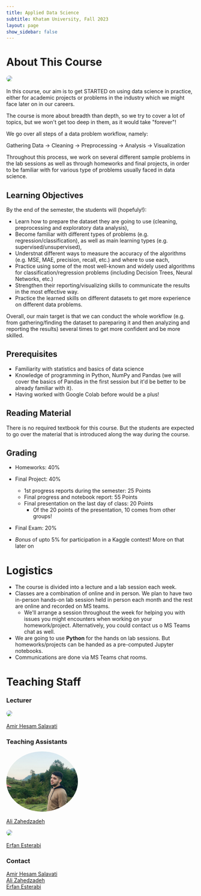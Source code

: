 ```yaml
---
title: Applied Data Science
subtitle: Khatam University, Fall 2023
layout: page 
show_sidebar: false
---
```


# About This Course
<img src="/ADS2023/assets/images/datasciencecloud.png" style="border-radius:50%;" height="80" width="auto">


In this course, our aim is to get STARTED on using data science in practice, either for academic projects or problems in the industry which we might face later on in our careers. 

The course is more about breadth than depth, so we try to cover a lot of topics, but we won't get too deep in them, as it would take "forever"!

We go over all steps of a data problem workflow, namely: 

Gathering Data → Cleaning → Preprocessing → Analysis → Visualization 

Throughout this process, we work on several different sample problems in the lab sessions as well as through homeworks and final projects, in order to be familiar with for various type of problems usually faced in data science.

## Learning Objectives
By the end of the semester, the students will (hopefuly!):

* Learn how to prepare the dataset they are going to use (cleaning, preprocessing and exploratory data analysis),
* Become familiar with different types of problems (e.g. regression/classification), as well as main learning types (e.g. supervised/unsupervised),
* Understnat different ways to measure the accuracy of the algorithms (e.g. MSE, MAE, precision, recall, etc.) and where to use each,
* Practice using some of the most well-known and widely used algorithms for classification/regression problems (including Decision Trees, Neural Networks, etc.)
* Strengthen their reporting/visualizing skills to communicate the results in the most effective way.
* Practice the learned skills on different datasets to get more experience on different data problems.

Overall, our main target is that we can conduct the whole workflow (e.g. from gathering/finding the dataset to pareparing it and then analyzing and reporting the results) several times to get more confident and be more skilled.

## Prerequisites
* Familiarity with statistics and basics of data science 
* Knowledge of programming in Python, NumPy and Pandas (we will cover the basics of Pandas in the first session but it'd be better to be already familiar with it).
* Having worked with Google Colab before would be a plus!

## Reading Material
There is no required textbook for this course. But the students are expected to go over the material that is introduced along the way during the course. 

## Grading 
* Homeworks: 40%
* Final Project: 40%
    * 1st progress reports during the semester: 25 Points
    * Final progress and notebook report: 55 Points
    * Final presentation on the last day of class: 20 Points
        * Of the 20 points of the presentation, 10 comes from other groups!
* Final Exam: 20%

* *Bonus* of upto 5% for participation in a Kaggle contest! More on that later on

# Logistics
* The course is divided into a lecture and a lab session each week. 
* Classes are a combination of online and in person. We plan to have two in-person hands-on lab session held in person each month and the rest are online and recorded on MS teams.
  * We'll arrange a session throughout the week for helping you with issues you might encounters when working on your homework/project. Alternatively, you could contact us o
  MS Teams chat as well.
* We are going to use **Python** for the hands on lab sessions. But homeworks/projects can be handed as a pre-computed Jupyter notebooks.
* Communications are done via MS Teams chat rooms.



# Teaching Staff

### Lecturer
<img src="/ADS2023/assets/images/Hesam2.jpg" style="border-radius:50%;height:160px;" width="auto">

[Amir Hesam Salavati](http://saloot.negsam.ir/)


### Teaching Assistants
<img src="assets/images/Ali-Zahedzadeh.JPG" style="border-radius:50%;height:160px;" width="auto">

[Ali Zahedzadeh](https://www.linkedin.com/in/ali-zahedzadeh/)

<img src="/ADS2023/assets/images/ErfanEsterabi.jpeg" style="border-radius:50%;height:160px;" width="auto">

[Erfan Esterabi](https://www.linkedin.com/in/erfan-esterabi-b47740187/)




### Contact
[Amir Hesam Salavati](mailto:saloot@gmail.com) <br>
[Ali Zahedzadeh](mailto:alizahedzadeh7@gmail.com) <br>
[Erfan Esterabi](mailto:erfan_esterabi@hotmail.com)
